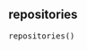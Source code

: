 <!-- Generated with Stardoc: http://skydoc.bazel.build -->

<a id="#repositories"></a>

## repositories

<pre>
repositories()
</pre>
